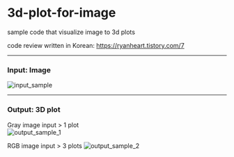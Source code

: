 # 3d-plot-for-image

sample code that visualize image to 3d plots  

code review written in Korean: https://ryanheart.tistory.com/7

---
### Input: Image
![input_sample](https://github.com/Junepp/3d-plot-for-image/assets/82352056/e18153fd-8320-4334-b84b-c51116425e31)

---
### Output: 3D plot  
Gray image input > 1 plot  
![output_sample_1](https://github.com/Junepp/3d-plot-for-image/assets/82352056/db040798-ef11-4054-b353-6eb360cd6b69)

RGB image input > 3 plots
![output_sample_2](https://github.com/Junepp/3d-plot-for-image/assets/82352056/b15a11b5-064e-4475-9cd9-a45ff764549b)